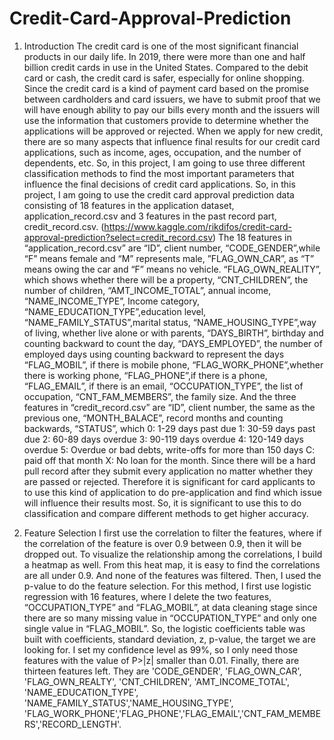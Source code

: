 # Credit-Card-Approval-Prediction
1.	Introduction 
The credit card is one of the most significant financial products in our daily life.  In 2019, there were more than one and half billion credit cards in use in the United States. Compared to the debit card or cash, the credit card is safer, especially for online shopping. Since the credit card is a kind of payment card based on the promise between cardholders and card issuers, we have to submit proof that we will have enough ability to pay our bills every month and the issuers will use the information that customers provide to determine whether the applications will be approved or rejected. When we apply for new credit, there are so many aspects that influence final results for our credit card applications, such as income, ages, occupation, and the number of dependents, etc. So, in this project, I am going to use three different classification methods to find the most important parameters that influence the final decisions of credit card applications.
So, in this project, I am going to use the credit card approval prediction data consisting of 18 features in the application dataset, application_record.csv and 3 features in the past record part, credit_record.csv. (https://www.kaggle.com/rikdifos/credit-card-approval-prediction?select=credit_record.csv)
The 18 features in “application_record.csv”  are “ID”, client number, “CODE_GENDER”,while “F” means female and “M” represents male, ”FLAG_OWN_CAR”, as “T” means owing the car and “F” means no vehicle. “FLAG_OWN_REALITY”, which shows whether there will be a property, “CNT_CHILDREN”, the number of children, “AMT_INCOME_TOTAL”, annual income, “NAME_INCOME_TYPE”, Income category, “NAME_EDUCATION_TYPE”,education level,  “NAME_FAMILY_STATUS”,marital status, “NAME_HOUSING_TYPE”,way of living, whether live alone or with parents, “DAYS_BIRTH”, birthday and counting backward to count the day, “DAYS_EMPLOYED”, the number of employed days using counting backward to represent the days  “FLAG_MOBIL”, if there is mobile phone, “FLAG_WORK_PHONE”,whether there is working phone,  “FLAG_PHONE”,if there is a phone, “FLAG_EMAIL”, if there is an email, “OCCUPATION_TYPE”, the list of occupation, “CNT_FAM_MEMBERS”, the family size. And the three features in “credit_record.csv” are “ID”, client number, the same as the previous one, “MONTH_BALACE”, record months and counting backwards, “STATUS”, which 0: 1-29 days past due 1: 30-59 days past due 2: 60-89 days overdue 3: 90-119 days overdue 4: 120-149 days overdue 5: Overdue or bad debts, write-offs for more than 150 days C: paid off that month X: No loan for the month.
Since there will be a hard pull record after they submit every application no matter whether they are passed or rejected. Therefore it is significant for card applicants to to use this kind of application to do pre-application and find which issue will influence their results most. So, it is significant to use this to do classification and compare different methods to get higher accuracy.

2.	Feature Selection
I first use the correlation to filter the features, where if the correlation of the feature is over 0.9 between 0.9, then it will be dropped out. To visualize the relationship among the correlations, I build a heatmap as well. From this heat map, it is easy to find the correlations are all under 0.9. And none of the features was filtered.
Then, I used the p-value to do the feature selection. For this method, I first use logistic regression with 16 features, where I delete the two features, “OCCUPATION_TYPE” and  “FLAG_MOBIL”, at data cleaning stage since there are so many missing value in “OCCUPATION_TYPE” and only one single value in “FLAG_MOBIL”. So, the logistic coefficients table was built with coefficients, standard deviation, z, p-value, the target we are looking for. I set my confidence level as 99%, so I only need those features with the value of P>|z| smaller than 0.01. Finally, there are thirteen features left. They are 'CODE_GENDER', 'FLAG_OWN_CAR', 'FLAG_OWN_REALTY', 'CNT_CHILDREN', 'AMT_INCOME_TOTAL', 'NAME_EDUCATION_TYPE', 'NAME_FAMILY_STATUS','NAME_HOUSING_TYPE', 'FLAG_WORK_PHONE','FLAG_PHONE','FLAG_EMAIL','CNT_FAM_MEMBERS','RECORD_LENGTH'.

